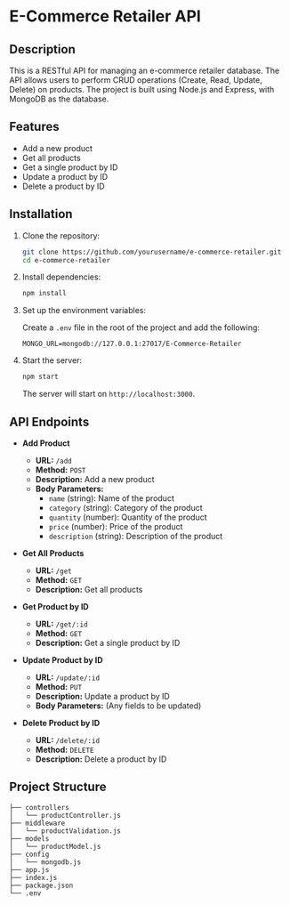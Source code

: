 # E-Commerce Retailer API

## Description

This is a RESTful API for managing an e-commerce retailer database. The API allows users to perform CRUD operations (Create, Read, Update, Delete) on products. The project is built using Node.js and Express, with MongoDB as the database.

## Features

- Add a new product
- Get all products
- Get a single product by ID
- Update a product by ID
- Delete a product by ID

## Installation

1. Clone the repository:

    ```sh
    git clone https://github.com/yourusername/e-commerce-retailer.git
    cd e-commerce-retailer
    ```

2. Install dependencies:

    ```sh
    npm install
    ```

3. Set up the environment variables:

    Create a `.env` file in the root of the project and add the following:

    ```plaintext
    MONGO_URL=mongodb://127.0.0.1:27017/E-Commerce-Retailer
    ```

4. Start the server:

    ```sh
    npm start
    ```

    The server will start on `http://localhost:3000`.

## API Endpoints

- **Add Product**
    - **URL:** `/add`
    - **Method:** `POST`
    - **Description:** Add a new product
    - **Body Parameters:**
        - `name` (string): Name of the product
        - `category` (string): Category of the product
        - `quantity` (number): Quantity of the product
        - `price` (number): Price of the product
        - `description` (string): Description of the product

- **Get All Products**
    - **URL:** `/get`
    - **Method:** `GET`
    - **Description:** Get all products

- **Get Product by ID**
    - **URL:** `/get/:id`
    - **Method:** `GET`
    - **Description:** Get a single product by ID

- **Update Product by ID**
    - **URL:** `/update/:id`
    - **Method:** `PUT`
    - **Description:** Update a product by ID
    - **Body Parameters:** (Any fields to be updated)

- **Delete Product by ID**
    - **URL:** `/delete/:id`
    - **Method:** `DELETE`
    - **Description:** Delete a product by ID

## Project Structure

```plaintext
├── controllers
│   └── productController.js
├── middleware
│   └── productValidation.js
├── models
│   └── productModel.js
├── config
│   └── mongodb.js
├── app.js
├── index.js
├── package.json
└── .env
